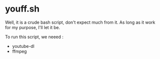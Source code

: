 # youff.sh

Well, it is a crude bash script, don't expect much from it. As long as it work for my purpose, I'll let it be.

To run this script, we neeed :<br />
* youtube-dl<br />
* ffmpeg
